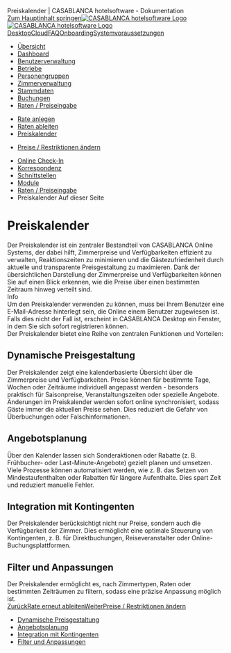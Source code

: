Preiskalender | CASABLANCA hotelsoftware - Dokumentation  
[Zum Hauptinhalt springen](https://docs.casablanca.at/cloud/raten/preiskalender/#__docusaurus_skipToContent_fallback)[![CASABLANCA hotelsoftware Logo](https://docs.casablanca.at/img/logo.png) ![CASABLANCA hotelsoftware Logo](https://docs.casablanca.at/img/Casablanca_LOGO_2022_neg.png)](https://docs.casablanca.at/) [Desktop](https://docs.casablanca.at/desktop/desktop/)[Cloud](https://docs.casablanca.at/cloud/cloud_systems/)[FAQ](https://docs.casablanca.at/faq)[Onboarding](https://docs.casablanca.at/onboarding/fiscalization)[Systemvoraussetzungen](https://docs.casablanca.at/system_requirements)  
* [Übersicht](https://docs.casablanca.at/cloud/cloud_systems/)
* [Dashboard](https://docs.casablanca.at/cloud/dashboard/)
* [Benutzerverwaltung](https://docs.casablanca.at/cloud/user_management/)
* [Betriebe](https://docs.casablanca.at/cloud/company/)
* [Personengruppen](https://docs.casablanca.at/cloud/person_groups/)
* [Zimmerverwaltung](https://docs.casablanca.at/cloud/rooms/)
* [Stammdaten](https://docs.casablanca.at/cloud/main_data/)
* [Buchungen](https://docs.casablanca.at/cloud/bookings/)
* [Raten / Preiseingabe](https://docs.casablanca.at/cloud/raten/)
+ [Rate anlegen](https://docs.casablanca.at/cloud/raten/rates/)
+ [Raten ableiten](https://docs.casablanca.at/cloud/raten/ableitung/)
+ [Preiskalender](https://docs.casablanca.at/cloud/raten/preiskalender/)
- [Preise / Restriktionen ändern](https://docs.casablanca.at/cloud/raten/preiskalender/restrictions)
* [Online Check-In](https://docs.casablanca.at/cloud/online_checkin/)
* [Korrespondenz](https://docs.casablanca.at/cloud/online_corr/)
* [Schnittstellen](https://docs.casablanca.at/cloud/interfaces/)
* [Module](https://docs.casablanca.at/cloud/module/)  
* [Raten / Preiseingabe](https://docs.casablanca.at/cloud/raten/)
* Preiskalender
Auf dieser Seite

# Preiskalender  
Der Preiskalender ist ein zentraler Bestandteil von CASABLANCA Online Systems, der dabei hilft, Zimmerpreise und Verfügbarkeiten effizient zu verwalten, Reaktionszeiten zu minimieren und die Gästezufriedenheit durch aktuelle und transparente Preisgestaltung zu maximieren. Dank der übersichtlichen Darstellung der Zimmerpreise und Verfügbarkeiten können Sie auf einen Blick erkennen, wie die Preise über einen bestimmten Zeitraum hinweg verteilt sind.  
Info  
Um den Preiskalender verwenden zu können, muss bei Ihrem Benutzer eine E-Mail-Adresse hinterlegt sein, die Online einem Benutzer zugewiesen ist. Falls dies nicht der Fall ist, erscheint in CASABLANCA Desktop ein Fenster, in dem Sie sich sofort registrieren können.  
Der Preiskalender bietet eine Reihe von zentralen Funktionen und Vorteilen:

## Dynamische Preisgestaltung[](https://docs.casablanca.at/cloud/raten/preiskalender/#dynamische-preisgestaltung "Direkter Link zu Dynamische Preisgestaltung")  
Der Preiskalender zeigt eine kalenderbasierte Übersicht über die Zimmerpreise und Verfügbarkeiten. Preise können für bestimmte Tage, Wochen oder Zeiträume individuell angepasst werden - besonders praktisch für Saisonpreise, Veranstaltungszeiten oder spezielle Angebote. Änderungen im Preiskalender werden sofort online synchronisiert, sodass Gäste immer die aktuellen Preise sehen. Dies reduziert die Gefahr von Überbuchungen oder Falschinformationen.

## Angebotsplanung[](https://docs.casablanca.at/cloud/raten/preiskalender/#angebotsplanung "Direkter Link zu Angebotsplanung")  
Über den Kalender lassen sich Sonderaktionen oder Rabatte (z. B. Frühbucher- oder Last-Minute-Angebote) gezielt planen und umsetzen. Viele Prozesse können automatisiert werden, wie z. B. das Setzen von Mindestaufenthalten oder Rabatten für längere Aufenthalte. Dies spart Zeit und reduziert manuelle Fehler.

## Integration mit Kontingenten[](https://docs.casablanca.at/cloud/raten/preiskalender/#integration-mit-kontingenten "Direkter Link zu Integration mit Kontingenten")  
Der Preiskalender berücksichtigt nicht nur Preise, sondern auch die Verfügbarkeit der Zimmer. Dies ermöglicht eine optimale Steuerung von Kontingenten, z. B. für Direktbuchungen, Reiseveranstalter oder Online-Buchungsplattformen.

## Filter und Anpassungen[](https://docs.casablanca.at/cloud/raten/preiskalender/#filter-und-anpassungen "Direkter Link zu Filter und Anpassungen")  
Der Preiskalender ermöglicht es, nach Zimmertypen, Raten oder bestimmten Zeiträumen zu filtern, sodass eine präzise Anpassung möglich ist.  
[ZurückRate erneut ableiten](https://docs.casablanca.at/cloud/raten/ableitung/abl_neu)[WeiterPreise / Restriktionen ändern](https://docs.casablanca.at/cloud/raten/preiskalender/restrictions)  
* [Dynamische Preisgestaltung](https://docs.casablanca.at/cloud/raten/preiskalender/#dynamische-preisgestaltung)
* [Angebotsplanung](https://docs.casablanca.at/cloud/raten/preiskalender/#angebotsplanung)
* [Integration mit Kontingenten](https://docs.casablanca.at/cloud/raten/preiskalender/#integration-mit-kontingenten)
* [Filter und Anpassungen](https://docs.casablanca.at/cloud/raten/preiskalender/#filter-und-anpassungen)